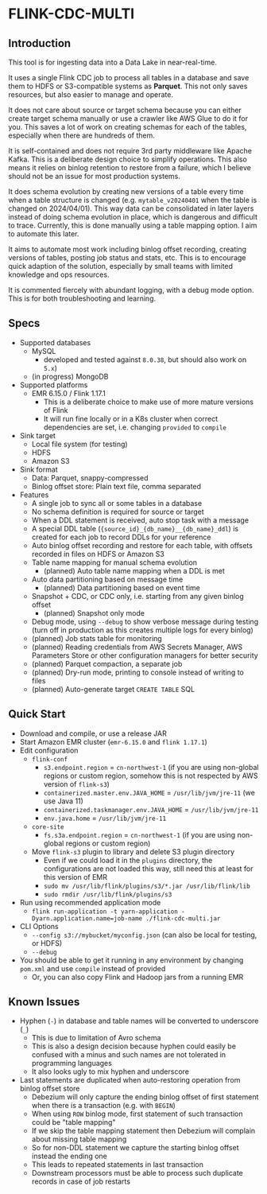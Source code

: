 # FLINK-CDC-MULTI

## Introduction

This tool is for ingesting data into a Data Lake in near-real-time. 

It uses a single Flink CDC job to process all tables in a database and save them to HDFS or S3-compatible systems as **Parquet**. This not only saves resources, but also easier to manage and operate.

It does not care about source or target schema because you can either create target schema manually or use a crawler like AWS Glue to do it for you. This saves a lot of work on creating schemas for each of the tables, especially when there are hundreds of them.

It is self-contained and does not require 3rd party middleware like Apache Kafka. This is a deliberate design choice to simplify operations. This also means it relies on binlog retention to restore from a failure, which I believe should not be an issue for most production systems.

It does schema evolution by creating new versions of a table every time when a table structure is changed (e.g. `mytable_v20240401` when the table is changed on 2024/04/01). This way data can be consolidated in later layers instead of doing schema evolution in place, which is dangerous and difficult to trace. Currently, this is done manually using a table mapping option. I aim to automate this later.

It aims to automate most work including binlog offset recording, creating versions of tables, posting job status and stats, etc. This is to encourage quick adaption of the solution, especially by small teams with limited knowledge and ops resources.

It is commented fiercely with abundant logging, with a debug mode option. This is for both troubleshooting and learning.

## Specs

- Supported databases
  - MySQL
    - developed and tested against `8.0.38`, but should also work on `5.x`)
  - (in progress) MongoDB
- Supported platforms
  - EMR 6.15.0 / Flink 1.17.1
    - This is a deliberate choice to make use of more mature versions of Flink
    - It will run fine locally or in a K8s cluster when correct dependencies are set, i.e. changing `provided` to `compile`
- Sink target
  - Local file system (for testing)
  - HDFS
  - Amazon S3
- Sink format
  - Data: Parquet, snappy-compressed
  - Binlog offset store: Plain text file, comma separated
- Features
  - A single job to sync all or some tables in a database
  - No schema definition is required for source or target
  - When a DDL statement is received, auto stop task with a message
  - A special DDL table (`{source_id}_{db_name}__{db_name}_ddl`) is created for each job to record DDLs for your reference 
  - Auto binlog offset recording and restore for each table, with offsets recorded in files on HDFS or Amazon S3
  - Table name mapping for manual schema evolution
    - (planned) Auto table name mapping when a DDL is met
  - Auto data partitioning based on message time
    - (planned) Data partitioning based on event time
  - Snapshot + CDC, or CDC only, i.e. starting from any given binlog offset
    - (planned) Snapshot only mode
  - Debug mode, using `--debug` to show verbose message during testing (turn off in production as this creates multiple logs for every binlog)
  - (planned) Job stats table for monitoring
  - (planned) Reading credentials from AWS Secrets Manager, AWS Parameters Store or other configuration managers for better security
  - (planned) Parquet compaction, a separate job
  - (planned) Dry-run mode, printing to console instead of writing to files
  - (planned) Auto-generate target `CREATE TABLE` SQL

## Quick Start

- Download and compile, or use a release JAR
- Start Amazon EMR cluster (`emr-6.15.0` and `flink 1.17.1`)
- Edit configuration
  - `flink-conf`
    - `s3.endpoint.region` = `cn-northwest-1` (if you are using non-global regions or custom region, somehow this is not respected by AWS version of `flink-s3`)
    - `containerized.master.env.JAVA_HOME` = `/usr/lib/jvm/jre-11` (we use Java 11)
    - `containerized.taskmanager.env.JAVA_HOME` = `/usr/lib/jvm/jre-11`
    - `env.java.home` = `/usr/lib/jvm/jre-11`
  - `core-site`
    - `fs.s3a.endpoint.region` = `cn-northwest-1` (if you are using non-global regions or custom region)
  - Move `flink-s3` plugin to library and delete S3 plugin directory
    - Even if we could load it in the `plugins` directory, the configurations are not loaded this way, still need this at least for this version of EMR 
    - `sudo mv /usr/lib/flink/plugins/s3/*.jar /usr/lib/flink/lib`
    - `sudo rmdir /usr/lib/flink/plugins/s3`
- Run using recommended application mode
  - `flink run-application -t yarn-application -Dyarn.application.name=job-name ./flink-cdc-multi.jar`
- CLI Options
  - `--config s3://mybucket/myconfig.json` (can also be local for testing, or HDFS)
  - `--debug`
- You should be able to get it running in any environment by changing `pom.xml` and use `compile` instead of provided
  - Or, you can also copy Flink and Hadoop jars from a running EMR 

## Known Issues

- Hyphen (`-`) in database and table names will be converted to underscore (`_`)
  - This is due to limitation of Avro schema
  - This is also a design decision because hyphen could easily be confused with a minus and such names are not tolerated in programming languages
  - It also looks ugly to mix hyphen and underscore
- Last statements are duplicated when auto-restoring operation from binlog offset store
  - Debezium will only capture the ending binlog offset of first statement when there is a transaction (e.g. with `BEGIN`)
  - When using `ROW` binlog mode, first statement of such transaction could be "table mapping"
  - If we skip the table mapping statement then Debezium will complain about missing table mapping
  - So for non-DDL statement we capture the starting binlog offset instead the ending one
  - This leads to repeated statements in last transaction
  - Downstream processors must be able to process such duplicate records in case of job restarts
